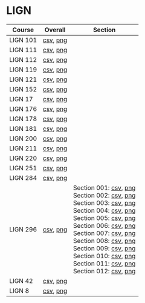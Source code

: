 # LIGN

| Course | Overall | Section |
| ------ | ------- | ------- |
| LIGN 101 | [csv](https://github.com/UCSD-Historical-Enrollment-Data/2024Winter/blob/main/overall/LIGN%20101.csv), [png](https://raw.githubusercontent.com/UCSD-Historical-Enrollment-Data/2024Winter/main/plot_overall/LIGN%20101.png) |  |
| LIGN 111 | [csv](https://github.com/UCSD-Historical-Enrollment-Data/2024Winter/blob/main/overall/LIGN%20111.csv), [png](https://raw.githubusercontent.com/UCSD-Historical-Enrollment-Data/2024Winter/main/plot_overall/LIGN%20111.png) |  |
| LIGN 112 | [csv](https://github.com/UCSD-Historical-Enrollment-Data/2024Winter/blob/main/overall/LIGN%20112.csv), [png](https://raw.githubusercontent.com/UCSD-Historical-Enrollment-Data/2024Winter/main/plot_overall/LIGN%20112.png) |  |
| LIGN 119 | [csv](https://github.com/UCSD-Historical-Enrollment-Data/2024Winter/blob/main/overall/LIGN%20119.csv), [png](https://raw.githubusercontent.com/UCSD-Historical-Enrollment-Data/2024Winter/main/plot_overall/LIGN%20119.png) |  |
| LIGN 121 | [csv](https://github.com/UCSD-Historical-Enrollment-Data/2024Winter/blob/main/overall/LIGN%20121.csv), [png](https://raw.githubusercontent.com/UCSD-Historical-Enrollment-Data/2024Winter/main/plot_overall/LIGN%20121.png) |  |
| LIGN 152 | [csv](https://github.com/UCSD-Historical-Enrollment-Data/2024Winter/blob/main/overall/LIGN%20152.csv), [png](https://raw.githubusercontent.com/UCSD-Historical-Enrollment-Data/2024Winter/main/plot_overall/LIGN%20152.png) |  |
| LIGN 17 | [csv](https://github.com/UCSD-Historical-Enrollment-Data/2024Winter/blob/main/overall/LIGN%2017.csv), [png](https://raw.githubusercontent.com/UCSD-Historical-Enrollment-Data/2024Winter/main/plot_overall/LIGN%2017.png) |  |
| LIGN 176 | [csv](https://github.com/UCSD-Historical-Enrollment-Data/2024Winter/blob/main/overall/LIGN%20176.csv), [png](https://raw.githubusercontent.com/UCSD-Historical-Enrollment-Data/2024Winter/main/plot_overall/LIGN%20176.png) |  |
| LIGN 178 | [csv](https://github.com/UCSD-Historical-Enrollment-Data/2024Winter/blob/main/overall/LIGN%20178.csv), [png](https://raw.githubusercontent.com/UCSD-Historical-Enrollment-Data/2024Winter/main/plot_overall/LIGN%20178.png) |  |
| LIGN 181 | [csv](https://github.com/UCSD-Historical-Enrollment-Data/2024Winter/blob/main/overall/LIGN%20181.csv), [png](https://raw.githubusercontent.com/UCSD-Historical-Enrollment-Data/2024Winter/main/plot_overall/LIGN%20181.png) |  |
| LIGN 200 | [csv](https://github.com/UCSD-Historical-Enrollment-Data/2024Winter/blob/main/overall/LIGN%20200.csv), [png](https://raw.githubusercontent.com/UCSD-Historical-Enrollment-Data/2024Winter/main/plot_overall/LIGN%20200.png) |  |
| LIGN 211 | [csv](https://github.com/UCSD-Historical-Enrollment-Data/2024Winter/blob/main/overall/LIGN%20211.csv), [png](https://raw.githubusercontent.com/UCSD-Historical-Enrollment-Data/2024Winter/main/plot_overall/LIGN%20211.png) |  |
| LIGN 220 | [csv](https://github.com/UCSD-Historical-Enrollment-Data/2024Winter/blob/main/overall/LIGN%20220.csv), [png](https://raw.githubusercontent.com/UCSD-Historical-Enrollment-Data/2024Winter/main/plot_overall/LIGN%20220.png) |  |
| LIGN 251 | [csv](https://github.com/UCSD-Historical-Enrollment-Data/2024Winter/blob/main/overall/LIGN%20251.csv), [png](https://raw.githubusercontent.com/UCSD-Historical-Enrollment-Data/2024Winter/main/plot_overall/LIGN%20251.png) |  |
| LIGN 284 | [csv](https://github.com/UCSD-Historical-Enrollment-Data/2024Winter/blob/main/overall/LIGN%20284.csv), [png](https://raw.githubusercontent.com/UCSD-Historical-Enrollment-Data/2024Winter/main/plot_overall/LIGN%20284.png) |  |
| LIGN 296 | [csv](https://github.com/UCSD-Historical-Enrollment-Data/2024Winter/blob/main/overall/LIGN%20296.csv), [png](https://raw.githubusercontent.com/UCSD-Historical-Enrollment-Data/2024Winter/main/plot_overall/LIGN%20296.png) | Section 001: [csv](https://github.com/UCSD-Historical-Enrollment-Data/2024Winter/blob/main/section/LIGN%20296_001.csv), [png](https://raw.githubusercontent.com/UCSD-Historical-Enrollment-Data/2024Winter/main/plot_section/LIGN%20296_001.png)<br>Section 002: [csv](https://github.com/UCSD-Historical-Enrollment-Data/2024Winter/blob/main/section/LIGN%20296_002.csv), [png](https://raw.githubusercontent.com/UCSD-Historical-Enrollment-Data/2024Winter/main/plot_section/LIGN%20296_002.png)<br>Section 003: [csv](https://github.com/UCSD-Historical-Enrollment-Data/2024Winter/blob/main/section/LIGN%20296_003.csv), [png](https://raw.githubusercontent.com/UCSD-Historical-Enrollment-Data/2024Winter/main/plot_section/LIGN%20296_003.png)<br>Section 004: [csv](https://github.com/UCSD-Historical-Enrollment-Data/2024Winter/blob/main/section/LIGN%20296_004.csv), [png](https://raw.githubusercontent.com/UCSD-Historical-Enrollment-Data/2024Winter/main/plot_section/LIGN%20296_004.png)<br>Section 005: [csv](https://github.com/UCSD-Historical-Enrollment-Data/2024Winter/blob/main/section/LIGN%20296_005.csv), [png](https://raw.githubusercontent.com/UCSD-Historical-Enrollment-Data/2024Winter/main/plot_section/LIGN%20296_005.png)<br>Section 006: [csv](https://github.com/UCSD-Historical-Enrollment-Data/2024Winter/blob/main/section/LIGN%20296_006.csv), [png](https://raw.githubusercontent.com/UCSD-Historical-Enrollment-Data/2024Winter/main/plot_section/LIGN%20296_006.png)<br>Section 007: [csv](https://github.com/UCSD-Historical-Enrollment-Data/2024Winter/blob/main/section/LIGN%20296_007.csv), [png](https://raw.githubusercontent.com/UCSD-Historical-Enrollment-Data/2024Winter/main/plot_section/LIGN%20296_007.png)<br>Section 008: [csv](https://github.com/UCSD-Historical-Enrollment-Data/2024Winter/blob/main/section/LIGN%20296_008.csv), [png](https://raw.githubusercontent.com/UCSD-Historical-Enrollment-Data/2024Winter/main/plot_section/LIGN%20296_008.png)<br>Section 009: [csv](https://github.com/UCSD-Historical-Enrollment-Data/2024Winter/blob/main/section/LIGN%20296_009.csv), [png](https://raw.githubusercontent.com/UCSD-Historical-Enrollment-Data/2024Winter/main/plot_section/LIGN%20296_009.png)<br>Section 010: [csv](https://github.com/UCSD-Historical-Enrollment-Data/2024Winter/blob/main/section/LIGN%20296_010.csv), [png](https://raw.githubusercontent.com/UCSD-Historical-Enrollment-Data/2024Winter/main/plot_section/LIGN%20296_010.png)<br>Section 011: [csv](https://github.com/UCSD-Historical-Enrollment-Data/2024Winter/blob/main/section/LIGN%20296_011.csv), [png](https://raw.githubusercontent.com/UCSD-Historical-Enrollment-Data/2024Winter/main/plot_section/LIGN%20296_011.png)<br>Section 012: [csv](https://github.com/UCSD-Historical-Enrollment-Data/2024Winter/blob/main/section/LIGN%20296_012.csv), [png](https://raw.githubusercontent.com/UCSD-Historical-Enrollment-Data/2024Winter/main/plot_section/LIGN%20296_012.png) |
| LIGN 42 | [csv](https://github.com/UCSD-Historical-Enrollment-Data/2024Winter/blob/main/overall/LIGN%2042.csv), [png](https://raw.githubusercontent.com/UCSD-Historical-Enrollment-Data/2024Winter/main/plot_overall/LIGN%2042.png) |  |
| LIGN 8 | [csv](https://github.com/UCSD-Historical-Enrollment-Data/2024Winter/blob/main/overall/LIGN%208.csv), [png](https://raw.githubusercontent.com/UCSD-Historical-Enrollment-Data/2024Winter/main/plot_overall/LIGN%208.png) |  |
